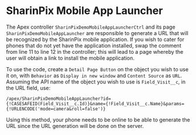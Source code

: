 # SharinPix Mobile App Launcher

The Apex controller `SharinPixDemoMobileAppLauncherCtrl` and its page `SharinPixDemoMobileAppLauncher` are responsible to generate a URL that will be recognized by the SharinPix mobile application. If you wish to cater for phones that do not yet have the application installed, swap the comment from line 11 to line 12 in the controller; this will lead to a page whereby the user will obtain a link to install the mobile application.

To use the code, create a `Detail Page Button` on the object you wish to use it on, with `Behavior` as `Display in new window` and `Content Source` as `URL`. Assuming the API name of the object you wish to use is `Field_Visit__c`, in the URL field, use:
```
/apex/SharinPixDemoMobileAppLauncher?id={!CASESAFEID(Field_Visit__c.Id)}&name={!Field_Visit__c.Name}&params={!URLENCODE('mode=camera&roll=false')}
```

Using this method, your phone needs to be online to be able to generate the URL since the URL generation will be done on the server.
